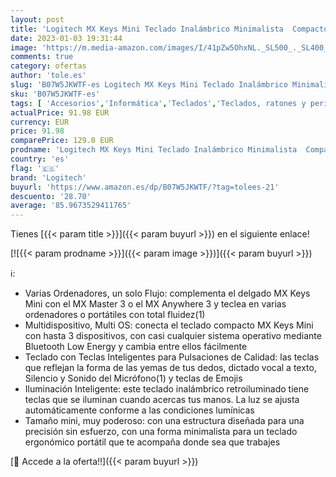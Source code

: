```yaml
---
layout: post
title: 'Logitech MX Keys Mini Teclado Inalámbrico Minimalista  Compacto  Bluetooth  Retroiluminado  USB-C  Compatible con Apple macOS  iOS  Windows  Linux  Android  de Metal  Color Grafite'
date: 2023-01-03 19:31:44
image: 'https://m.media-amazon.com/images/I/41pZw5OhxNL._SL500_._SL400_.jpg'
comments: true
category: ofertas
author: 'tole.es'
slug: 'B07W5JKWTF-es Logitech MX Keys Mini Teclado Inalámbrico Minimalista...'
sku: 'B07W5JKWTF-es'
tags: [ 'Accesorios','Informática','Teclados','Teclados, ratones y periféricos de entrada','android','logitech','🇪🇸', ]
actualPrice: 91.98 EUR
currency: EUR
price: 91.98
comparePrice: 129.0 EUR
prodname: 'Logitech MX Keys Mini Teclado Inalámbrico Minimalista  Compacto  Bluetooth  Retroiluminado  USB-C  Compatible con Apple macOS  iOS  Windows  Linux  Android  de Metal  Color Grafite'
country: 'es'
flag: '🇪🇸'
brand: 'Logitech'
buyurl: 'https://www.amazon.es/dp/B07W5JKWTF/?tag=tolees-21'
descuento: '28.70'
average: '85.9673529411765'
---
```


Tienes [{{< param title >}}]({{< param buyurl >}}) en el siguiente enlace!

[![{{< param prodname >}}]({{< param image >}})]({{< param buyurl >}})

ℹ️:

- Varias Ordenadores, un solo Flujo: complementa el delgado MX Keys Mini con el MX Master 3 o el MX Anywhere 3 y teclea en varias ordenadores o portátiles con total fluidez(1)
- Multidispositivo, Multi OS: conecta el teclado compacto MX Keys Mini con hasta 3 dispositivos, con casi cualquier sistema operativo mediante Bluetooth Low Energy y cambia entre ellos fácilmente
- Teclado con Teclas Inteligentes para Pulsaciones de Calidad: las teclas que reflejan la forma de las yemas de tus dedos, dictado vocal a texto, Silencio y Sonido del Micrófono(1) y teclas de Emojis
- Iluminación Inteligente: este teclado inalámbrico retroiluminado tiene teclas que se iluminan cuando acercas tus manos. La luz se ajusta automáticamente conforme a las condiciones lumínicas
- Tamaño mini, muy poderoso: con una estructura diseñada para una precisión sin esfuerzo, con una forma minimalista para un teclado ergonómico portátil que te acompaña donde sea que trabajes

[🛒 Accede a la oferta!!]({{< param buyurl >}})
